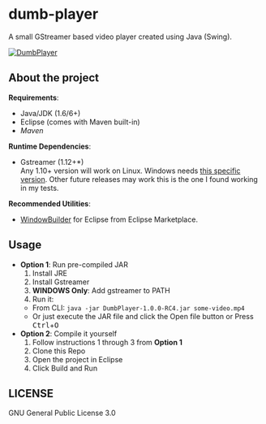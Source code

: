 # dumb-player
A small GStreamer based video player created using Java (Swing).

[![DumbPlayer](https://i.imgur.com/Q3B7efP.png)](https://github.com/fa7ad/dumb-player/)

## About the project

**Requirements**:

* Java/JDK (1.6/6+)
* Eclipse (comes with Maven built-in)
* *Maven*

**Runtime Dependencies**:

* Gstreamer (1.12+\*)  
  Any 1.10+ version will work on Linux. Windows needs [this specific version](https://gstreamer.freedesktop.org/data/pkg/windows/1.12.0/gstreamer-1.0-x86_64-1.12.0.msi). Other future releases may work this is the one I found working in my tests.

**Recommended Utilities**:  
* [WindowBuilder](https://www.eclipse.org/windowbuilder/download.php) for Eclipse from Eclipse Marketplace.

## Usage

* **Option 1**: Run pre-compiled JAR
  1. Install JRE
  2. Install Gstreamer
  3. **WINDOWS Only**: Add gstreamer to PATH
  4. Run it:
    * From CLI: `java -jar DumbPlayer-1.0.0-RC4.jar some-video.mp4`
    * Or just execute the JAR file and click the Open file button or Press <kbd>Ctrl</kbd>+<kbd>O</kbd>
* **Option 2**: Compile it yourself
  1. Follow instructions 1 through 3 from **Option 1**
  2. Clone this Repo
  3. Open the project in Eclipse
  4. Click Build and Run
  
## LICENSE
GNU General Public License 3.0

